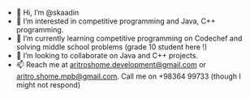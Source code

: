 - 👋 Hi, I’m @skaadin
- 👀 I’m interested in competitive programming and Java, C++ programming.
- 🌱 I’m currently learning competitive programming on Codechef and solving middle school problems (grade 10 student here !)
- 💞️ I’m looking to collaborate on Java and C++ projects.
- 📫 Reach me at aritroshome.development@gmail.com or aritro.shome.mpb@gmail.com. Call me on +98364 99733 (though I might not respond)
<!---
skaadin/skaadin is a ✨ special ✨ repository because its `README.md` (this file) appears on your GitHub profile.
You can click the Preview link to take a look at your changes.
--->
